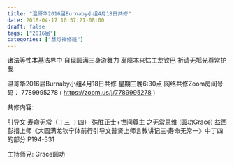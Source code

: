 ```yaml
---
title: "温哥华2016届Burnaby小组4月18日共修"
date: 2018-04-17 10:57:21-08:00
draft: false
tags: ["2016届"]
categories: ["慧灯禅修班"]
---
```

诸法等性本基法界中 自现圆满三身游舞力
离障本来怙主龙钦巴 祈请无垢光尊常护我

温哥华2016届Burnaby小组4月18日共修
星期三晚6:30点
网络共修Zoom房间号码： 7789995278 ( https://zoom.us/j/7789995278 )

共修内容:

引导文 寿命无常（丁三 丁四） 殊胜正士+世间尊主 之无常思维 (圆功Grace)
益西彭措上师《大圆满龙钦宁体前行引导文普贤上师言教讲记三·寿命无常一》中丁四的部分 P194-331

主持师兄: Grace圆功
